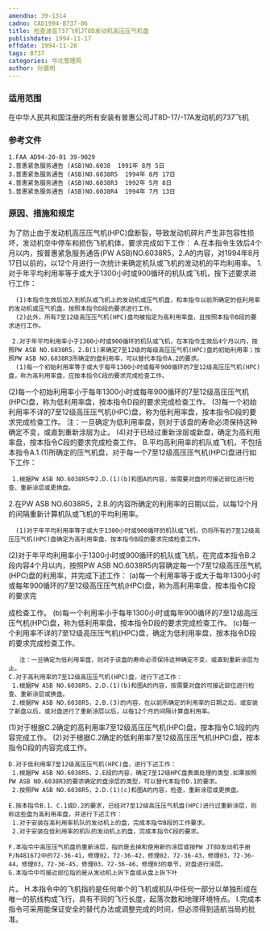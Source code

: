```yaml
---
amendno: 39-1314
cadno: CAD1994-B737-06
title: 检查波音737飞机JT8D发动机高压压气机盘
publishdate: 1994-11-17
effdate: 1994-11-28
tags: B737
categories: 华北管理局
author: 孙震明
---
```


### 适用范围 
在中华人民共和国注册的所有安装有普惠公司JT8D-17/-17A发动机的737飞机

### 参考文件
    1.FAA AD94-20-01 39-9029 
    2.普惠紧急服务通告 (ASB)NO.6038  1991年 8月 5日
    3.普惠紧急服务通告 (ASB)NO.6038R5  1994年 8月 17日
    4.普惠紧急服务通告 (ASB)NO.6038R3  1992年 5月 8日
    5.普惠紧急服务通告 (ASB)NO.6038R4  1994年 7月 13日


### 原因、措施和规定 
为了防止由于发动机高压压气机(HPC)盘断裂，导致发动机碎片产生非包容性损坏，发动机空中停车和损伤飞机机体，要求完成如下工作： 
    A.在本指令生效后4个月以内，按普惠紧急服务通告(PW ASB)NO.6038R5，2.A的内容，对1994年8月17日以前的，以12个月进行一次统计来确定机队或飞机的发动机的平均利用率。 
     1.对于年平均利用率等于或大于1300小时或900循环的机队或飞机，按下述要求进行工作： 
  
      (1)本指令生效后加入到机队或飞机上的发动机或压气机盘，和本指令以前所确定的低利用率的发动机或压气机盘，按照本指令D段的要求进行工作。 
      (2)此外，所有7至12级高压压气机(HPC)盘均被指定为高利用率盘，且按照本指令B段的要求进行工作。

     2.对于年平均利用率小于1300小时或900循环的机队或飞机，在本指令生效后4个月以内，按照PW ASB NO.6038R5，2.B(1)来确定7至12级的每级高压压气机(HPC)盘的初始利用率；按照PW ASB NO.6038R3所确定的盘利用率，可以替代本指令A.2的要求。 
      (1)每一个初始利用率等于或大于每年1300小时或每年900循环的7至12级高压压气机(HPC)盘，称为高利用率盘，应按本指令C段的要求完成检查工作。 
  (2)每一个初始利用率小于每年1300小时或每年900循环的7至12级高压压气机(HPC)盘，称为低利用率盘，按本指令D段的要求完成检查工作。 
      (3)每一个初始利用率不详的7至12级高压压气机(HPC)盘，称为低利用率盘，按本指令D段的要求完成检查工作。 
      注：一旦确定为低利用率盘，则对于该盘的寿命必须保持这种确定不变，或直到重新涂层为止。 
      (4)对于已经过重新涂层或新盘，确定为高利用率盘，按本指令C段的要求完成检查工作。 
    B.平均高利用率的机队或飞机，不包括本指令A.1.(1)所确定的压气机盘，对于每一个7至12级高压压气机(HPC)盘进行如下工作： 

     1.根据PW ASB NO.6038R5中2.D.(1)(b)和图A的内容，按需要对盘的可接近部位进行检查、重新涂层或更换盘。 
 2.在PW 
ASB NO.6038R5，2.B.的内容所确定的利用率的日期以后，以每12个月的间隔重新计算机队或飞机的平均利用率。 

      (1)对于年平均利用率等于或大于1300小时或900循环的机队或飞机，仍将所有的7至12级高压压气机(HPC)盘确定为高利用率盘，按本指令B段的要求完成检查工作。 
  (2)对于年平均利用率小于1300小时或900循环的机队或飞机，在完成本指令B.2段内容4个月以内，按照PW ASB NO.6038R5内容确定每一个7至12级高压压气机(HPC)盘的利用率，并完成下述工作： 
       (a)每一个利用率等于或大于每年1300小时或每年900循环的7至12级高压压气机(HPC)盘，称为高利用率盘，按本指令C段的要求完

  
成检查工作。 
       (b)每一个利用率小于每年1300小时或每年900循环的7至12级高压压气机(HPC)盘，称为低利用率盘，按本指令D段的要求完成检查工作。 
       (c)每一个利用率不详的7至12级高压压气机(HPC)盘，确定为低利用率盘，按本指令D段的要求完成检查工作。 

       注：一旦确定为低利用率盘，则对于该盘的寿命必须保持这种确定不变，或直到重新涂层为止。 
    C.对于高利用率的7至12级高压压气机(HPC)盘，进行下述工作： 
     1.根据PW ASB NO.6038R5，2.D.(1)(b)和图A的内容，按需要对盘的可接近部位进行检查、重新涂层或换盘。 
     2.根据PW ASB NO.6038R5，2.B.(3)的内容，在以前所确定的利用率的日期之后，或安装了新盘以后，或对盘进行了重新涂层以后，以每12个月的间隔计算盘利用率。 

  (1)对于根据C.2确定的高利用率7至12级高压压气机(HPC)盘，按本指令C.1段的内容完成工作。 
  (2)对于根据C.2确定的低利用率7至12级高压压气机(HPC)盘，按本指令D段的内容完成工作。 

    D.对于低利用率7至12级高压压气机(HPC)盘，进行下述工作： 
     1.根据PW ASB NO.6038R5，2.E段的内容，确定7至12级HPC盘表面处理的类型.如果按照PW ASB NO.6038R3的要求确定的盘涂层的类型，可以替代本指令D.1的要求。 
     2.按照PW ASB NO.6038R5，2.D.(1)(c)和图A的内容，检查，重新涂层或更换盘。 

    E.按本指令B.1、C.1或D.2的要求，已经对7至12级高压压气机盘(HPC)进行过重新涂层，则称这些盘为高利用率盘，并进行下述工作：
     1.对于安装在高利用率机队的发动机上的盘，完成本指令B段的工作要求。 
     2.对于安装在低利用率的机队的发动机上的盘，完成本指令C段的要求。 

    F.本指令中高压压气机盘的重新涂层，指的是去掉和使用新的涂层或按PW JT8D发动机手册P/N481672中的72-36-41，修理02，72-36-42，修理02，72-36-43，修理03，72-36-44，修理03，72-36-45，修理03，72-36-46，修理03的章节，对盘进行涂层。 
    G.本指令中可接近部位指的是从发动机上拆下盘或从盘上拆下叶
  
片。 
    H.本指令中的飞机指的是任何单个的飞机或机队中任何一部分以单独形成在唯一的航线构成飞行，具有不同的飞行长度，起落次数和地理环境特点。 
    I.完成本指令可采用能保证安全的替代办法或调整完成的时间，但必须得到适航当局的批准。

